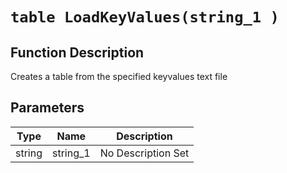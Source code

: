 # `table LoadKeyValues(string_1 )`
## Function Description
Creates a table from the specified keyvalues text file
## Parameters
Type|Name|Description
--|--|--
string|string_1|No Description Set
